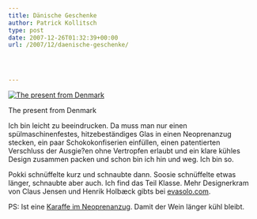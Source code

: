 ```yaml
---
title: Dänische Geschenke
author: Patrick Kollitsch
type: post
date: 2007-12-26T01:32:39+00:00
url: /2007/12/daenische-geschenke/




---
```

<div class="flickr">
  <a href="http://www.flickr.com/photos/schreibblogade/2138684530/" title="The present from Denmark"><img src="//farm3.static.flickr.com/2250/2138684530_06b919c020.jpg" alt="The present from Denmark" /></a></p> 
  
  <p>
    The present from Denmark
  </p>
</div>

Ich bin leicht zu beeindrucken. Da muss man nur einen spülmaschinenfestes, hitzebeständiges Glas in einen Neoprenanzug stecken, ein paar Schokokonfiserien einfüllen, einen patentierten Verschluss der Ausgie?en ohne Vertropfen erlaubt und ein klare kühles Design zusammen packen und schon bin ich hin und weg. Ich bin so. 

Pokki schnüffelte kurz und schnaubte dann. Soosie schnüffelte etwas länger, schnaubte aber auch. Ich find das Teil Klasse. Mehr Designerkram von Claus Jensen und Henrik Holbæck gibts bei [evasolo.com][1].

PS: Ist eine [Karaffe im Neoprenanzug][2]. Damit der Wein länger kühl bleibt.

 [1]: http://evasolo.com/
 [2]: http://evasolo.com/products-fridge.html